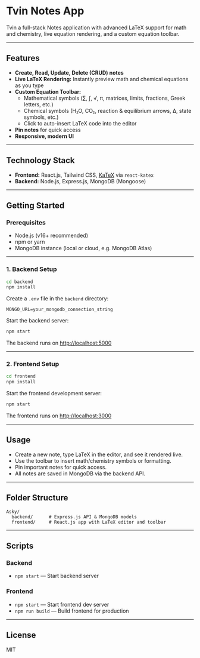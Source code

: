 # Tvin Notes App
Tvin a full-stack Notes application with advanced LaTeX support for math and chemistry, live equation rendering, and a custom equation toolbar.

---

## Features

- **Create, Read, Update, Delete (CRUD) notes**
- **Live LaTeX Rendering:** Instantly preview math and chemical equations as you type
- **Custom Equation Toolbar:**
  - Mathematical symbols (∑, ∫, √, π, matrices, limits, fractions, Greek letters, etc.)
  - Chemical symbols (H₂O, CO₂, reaction & equilibrium arrows, Δ, state symbols, etc.)
  - Click to auto-insert LaTeX code into the editor
- **Pin notes** for quick access
- **Responsive, modern UI**

---

## Technology Stack

- **Frontend:** React.js, Tailwind CSS, [KaTeX](https://katex.org/) via `react-katex`
- **Backend:** Node.js, Express.js, MongoDB (Mongoose)

---

## Getting Started

### Prerequisites
- Node.js (v16+ recommended)
- npm or yarn
- MongoDB instance (local or cloud, e.g. MongoDB Atlas)

---

### 1. Backend Setup

```bash
cd backend
npm install
```

Create a `.env` file in the `backend` directory:
```
MONGO_URL=your_mongodb_connection_string
```

Start the backend server:
```bash
npm start
```
The backend runs on [http://localhost:5000](http://localhost:5000)

---

### 2. Frontend Setup

```bash
cd frontend
npm install
```

Start the frontend development server:
```bash
npm start
```
The frontend runs on [http://localhost:3000](http://localhost:3000)

---

## Usage

- Create a new note, type LaTeX in the editor, and see it rendered live.
- Use the toolbar to insert math/chemistry symbols or formatting.
- Pin important notes for quick access.
- All notes are saved in MongoDB via the backend API.

---

## Folder Structure

```
Asky/
  backend/      # Express.js API & MongoDB models
  frontend/     # React.js app with LaTeX editor and toolbar
```

---

## Scripts

### Backend
- `npm start` — Start backend server

### Frontend
- `npm start` — Start frontend dev server
- `npm run build` — Build frontend for production

---

## License

MIT
